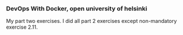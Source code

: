### DevOps With Docker, open university of helsinki

My part two exercises. I did all part 2 exercises except non-mandatory exercise 2.11.
